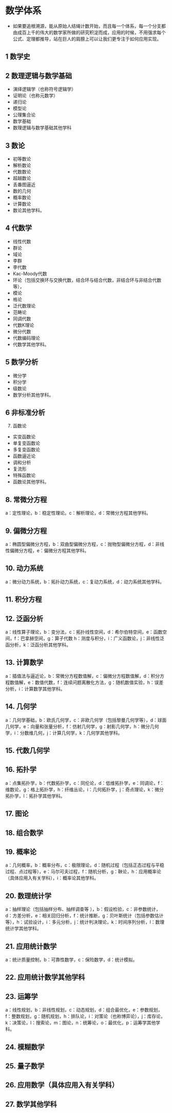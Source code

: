 
&emsp;
# 数学体系
- 如果要追根溯源，能从原始人结绳计数开始，而且每一个体系，每一个分支都由成百上千的伟大的数学家所做的研究积淀而成，应用的时候，不用强求每个公式、定理都推导，站在巨人的肩膀上可以让我们更专注于如何应用实现。
## 1 数学史
## 2 数理逻辑与数学基础
- 演绎逻辑学（也称符号逻辑学）
- 证明论（也称元数学）
- 递归论
- 模型论
- 公理集合论
- 数学基础
- 数理逻辑与数学基础其他学科
## 3 数论
- 初等数论
- 解析数论
- 代数数论
- 超越数论
- 丢番图逼近
- 数的几何
- 概率数论
- 计算数论
- 数论其他学科。
## 4 代数学
- 线性代数
- 群论
- 域论
- 李群
- 李代数
- Kac-Moody代数
- 环论（包括交换环与交换代数，结合环与结合代数，非结合环与非结合代数等），
- 模论
- 格论
- 泛代数理论
- 范畴论
- 同调代数
- 代数K理论
- 微分代数
- 代数编码理论
- 代数学其他学科。
## 5 数学分析
- 微分学
- 积分学
- 级数论
- 数学分析其他学科。
## 6 非标准分析
7. 函数论
- 实变函数论
- 单复变函数论
- 多复变函数论
- 函数逼近论
- 调和分析
- 复流形
- 特殊函数论
- 函数论其他学科。
## 8. 常微分方程
a：定性理论，b：稳定性理论。c：解析理论，d：常微分方程其他学科。
## 9. 偏微分方程
a：椭圆型偏微分方程，b：双曲型偏微分方程，c：抛物型偏微分方程，d：非线性偏微分方程，e：偏微分方程其他学科。
## 10. 动力系统
a：微分动力系统，b：拓扑动力系统，c：复动力系统，d：动力系统其他学科。
## 11. 积分方程
## 12. 泛函分析
a：线性算子理论，b：变分法，c：拓扑线性空间，d：希尔伯特空间，e：函数空间，f：巴拿赫空间，g：算子代数 h：测度与积分，i：广义函数论，j：非线性泛函分析，k：泛函分析其他学科。
## 13. 计算数学
a：插值法与逼近论，b：常微分方程数值解，c：偏微分方程数值解，d：积分方程数值解，e：数值代数，f：连续问题离散化方法，g：随机数值实验，h：误差分析，i：计算数学其他学科。
## 14. 几何学
a：几何学基础，b：欧氏几何学，c：非欧几何学（包括黎曼几何学等），d：球面几何学，e：向量和张量分析，f：仿射几何学，g：射影几何学，h：微分几何学，i：分数维几何，j：计算几何学，k：几何学其他学科。
## 15. 代数几何学
## 16. 拓扑学
a：点集拓扑学，b：代数拓扑学，c：同伦论，d：低维拓扑学，e：同调论，f：维数论，g：格上拓扑学，h：纤维丛论，i：几何拓扑学，j：奇点理论，k：微分拓扑学，l：拓扑学其他学科。
## 17. 图论
## 18. 组合数学
## 19. 概率论
a：几何概率，b：概率分布，c：极限理论，d：随机过程（包括正态过程与平稳过程、点过程等），e：马尔可夫过程，f：随机分析，g：鞅论，h：应用概率论（具体应用入有关学科），i：概率论其他学科。
## 20. 数理统计学
a：抽样理论（包括抽样分布、抽样调查等 ），b：假设检验，c：非参数统计，d：方差分析，e：相关回归分析，f：统计推断，g：贝叶斯统计（包括参数估计等），h：试验设计，i：多元分析，j：统计判决理论，k：时间序列分析，l：数理统计学其他学科。
## 21. 应用统计数学
a：统计质量控制，b：可靠性数学，c：保险数学，d：统计模拟。
## 22. 应用统计数学其他学科
## 23. 运筹学
a：线性规划，b：非线性规划，c：动态规划，d：组合最优化，e：参数规划，f：整数规划，g：随机规划，h：排队论，i：对策论（也称博弈论），j：库存论，k：决策论，l：搜索论，m：图论，n：统筹论，o：最优化，p：运筹学其他学科。
## 24. 模糊数学
## 25. 量子数学
## 26. 应用数学（具体应用入有关学科）
## 27. 数学其他学科